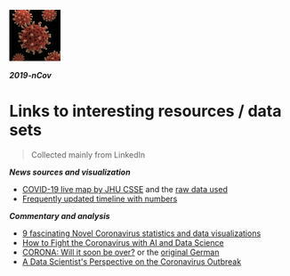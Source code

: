 [![DSAD-resources](./virus.jpg)](https://www.linkedin.com/groups/8911249/)

***2019-nCov***

# Links to interesting resources / data sets

> Collected mainly from LinkedIn

***News sources and visualization***

- [COVID-19 live map by JHU CSSE](https://gisanddata.maps.arcgis.com/apps/opsdashboard/index.html#/bda7594740fd40299423467b48e9ecf6) and the [raw data used](https://github.com/CSSEGISandData/COVID-19)
- [Frequently updated timeline with numbers](https://bnonews.com/index.php/2020/02/the-latest-coronavirus-cases/)

***Commentary and analysis***

- [9 fascinating Novel Coronavirus statistics and data visualizations](https://towardsdatascience.com/9-fascinating-novel-coronavirus-statistics-and-data-visualizations-710cfa039dfd)
- [How to Fight the Coronavirus with AI and Data Science](https://towardsdatascience.com/how-to-fight-the-coronavirus-with-ai-and-data-science-b3b701f8a08a)
- [CORONA: Will it soon be over?](https://www.linkedin.com/pulse/corona-over-soon-ignaz-furger/) or the [original German](https://www.linkedin.com/pulse/corona-ist-der-spuk-schon-bald-vorbei-ignaz-furger/)
- [A Data Scientist's Perspective on the Coronavirus Outbreak](https://towardsdatascience.com/a-data-scientists-perspective-on-the-wuhan-coronavirus-4d1110446478)
